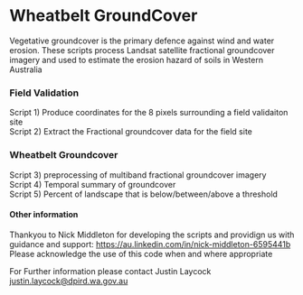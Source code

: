 # Wheatbelt GroundCover
Vegetative groundcover is the primary defence against wind and water erosion. These scripts process Landsat satellite fractional groundcover imagery and used to estimate the erosion hazard of soils in Western Australia

### Field Validation  
Script 1) Produce coordinates for the 8 pixels surrounding a field validaiton site  
Script 2) Extract the Fractional groundcover data for the field site 

### Wheatbelt Groundcover  
Script 3) preprocessing of multiband fractional groundcover imagery  
Script 4) Temporal summary of groundcover  
Script 5) Percent of landscape that is below/between/above a threshold   

#### Other information
Thankyou to Nick Middleton for developing the scripts and providign us with guidance and support: https://au.linkedin.com/in/nick-middleton-6595441b
Please acknowledge the use of this code when and where appropriate  

For Further information please contact Justin Laycock  
justin.laycock@dpird.wa.gov.au
